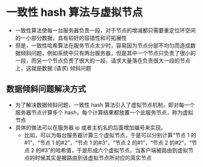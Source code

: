 # 一致性 hash 算法与虚拟节点

- 一致性算法使每一台服务器负责一段，对于节点的增减都只需要重定位环空间的一小部分数据，具有较好的容错性和可拓展性
- 但是，一致性哈希算法在服务节点太少时，容易因为节点分部不均匀而造成数据倾斜问题，例如系统中只有两台服务器，但是其中一个节点只负责了很小的一段，而另一个节点负责了很大的一段，请求大量落在负责很大一段的节点上，这就是数据 (请求) 倾斜问题

## 数据倾斜问题解决方式

- 为了解决数据倾斜问题，一致性 hash 算法引入了虚拟节点机制，即对每一个服务器节点计算多个 hash，每个计算结果都放置一个此服务节点，称为虚拟节点
- 具体的做法可以在服务器 ip 或者主机名的后面增加编号来实现。
  - 比如，可以为每台服务器计算三个虚拟节点，于是可以分别计算“节点 1 的#1”，“节点 1 的#2”，“节点 1 的#3”，“节点 2 的#1”，“节点 2 的#2”，“节点 2 的#3”的哈希值，于是形成六个虚拟节点，当客户端被路由到虚拟节点的时候其实是被路由到该虚拟节点所对应的真实节点
